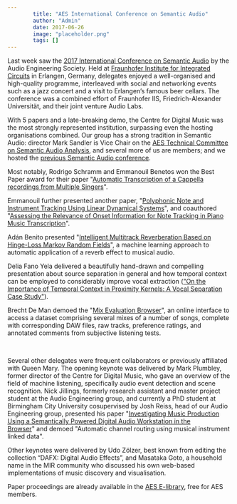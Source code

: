 ```yaml
---
        title: "AES International Conference on Semantic Audio"
        author: "Admin"
        date: 2017-06-26
        image: "placeholder.png"
        tags: []
---
```



Last week saw the <a href="http://www.aes.org/conferences/2017/semantic/">2017 International Conference on Semantic Audio</a> by the Audio Engineering Society. Held at <a href="https://www.iis.fraunhofer.de/">Fraunhofer Institute for Integrated Circuits</a> in Erlangen, Germany, delegates enjoyed a well-organised and high-quality programme, interleaved with social and networking events such as a jazz concert and a visit to Erlangen’s famous beer cellars. The conference was a combined effort of Fraunhofer IIS, Friedrich-Alexander Universität, and their joint venture Audio Labs.

With 5 papers and a late-breaking demo, the Centre for Digital Music was the most strongly represented institution, surpassing even the hosting organisations combined. Our group has a strong tradition in Semantic Audio: director Mark Sandler is Vice Chair on the [AES Technical Committee on Semantic Audio Analysis](http://www.aes.org/technical/saa/), and several more of us are members; and we hosted the [previous Semantic Audio conference](http://www.aes.org/conferences/53/). 

Most notably, Rodrigo Schramm and Emmanouil Benetos won the Best Paper award for their paper "<a href="http://www.aes.org/e-lib/browse.cfm?elib=18757">Automatic Transcription of a Cappella recordings from Multiple Singers</a>".

Emmanouil further presented another paper, "<a href="http://www.aes.org/e-lib/browse.cfm?elib=18760">Polyphonic Note and Instrument Tracking Using Linear Dynamical Systems</a>", and coauthored "<a href="http://www.aes.org/e-lib/browse.cfm?elib=18774">Assessing the Relevance of Onset Information for Note Tracking in Piano Music Transcription</a>".

Adán Benito presented "<a href="http://www.aes.org/e-lib/browse.cfm?elib=18766">Intelligent Multitrack Reverberation Based on Hinge-Loss Markov Random Fields</a>", a machine learning approach to automatic application of a reverb effect to musical audio.

Delia Fano Yela delivered a beautifully hand-drawn and compelling presentation about source separation in general and how temporal context can be employed to considerably improve vocal extraction (<a href="http://www.aes.org/e-lib/browse.cfm?elib=18752">"On the Importance of Temporal Context in Proximity Kernels: A Vocal Separation Case Study"</a>).

Brecht De Man demoed the "<a href="http://c4dm.eecs.qmul.ac.uk/multitrack/MixEvaluation/">Mix Evaluation Browser</a>", an online interface to access a dataset comprising several mixes of a number of songs, complete with corresponding DAW files, raw tracks, preference ratings, and annotated comments from subjective listening tests.

&nbsp;

Several other delegates were frequent collaborators or previously affiliated with Queen Mary. The opening keynote was delivered by Mark Plumbley, former director of the Centre for Digital Music, who gave an overview of the field of machine listening, specifically audio event detection and scene recognition. Nick Jillings, formerly research assistant and master project student at the Audio Engineering group, and currently a PhD student at Birmingham City University cosupervised by Josh Reiss, head of our Audio Engineering group, presented his paper "<a href="http://www.aes.org/e-lib/browse.cfm?elib=18770">Investigating Music Production Using a Semantically Powered Digital Audio Workstation in the Browser</a>" and demoed "Automatic channel routing using musical instrument linked data".

Other keynotes were delivered by Udo Zölzer, best known from editing the collection “DAFX: Digital Audio Effects”, and Masataka Goto, a household name in the MIR community who discussed his own web-based implementations of music discovery and visualisation.

Paper proceedings are already available in the <a href="http://www.aes.org/e-lib/online/search.cfm?type=paper&amp;title=&amp;conference=Conference%3A%202017%20AES%20International%20Conference%20on%20Semantic%20Audio">AES E-library</a>, free for AES members.
